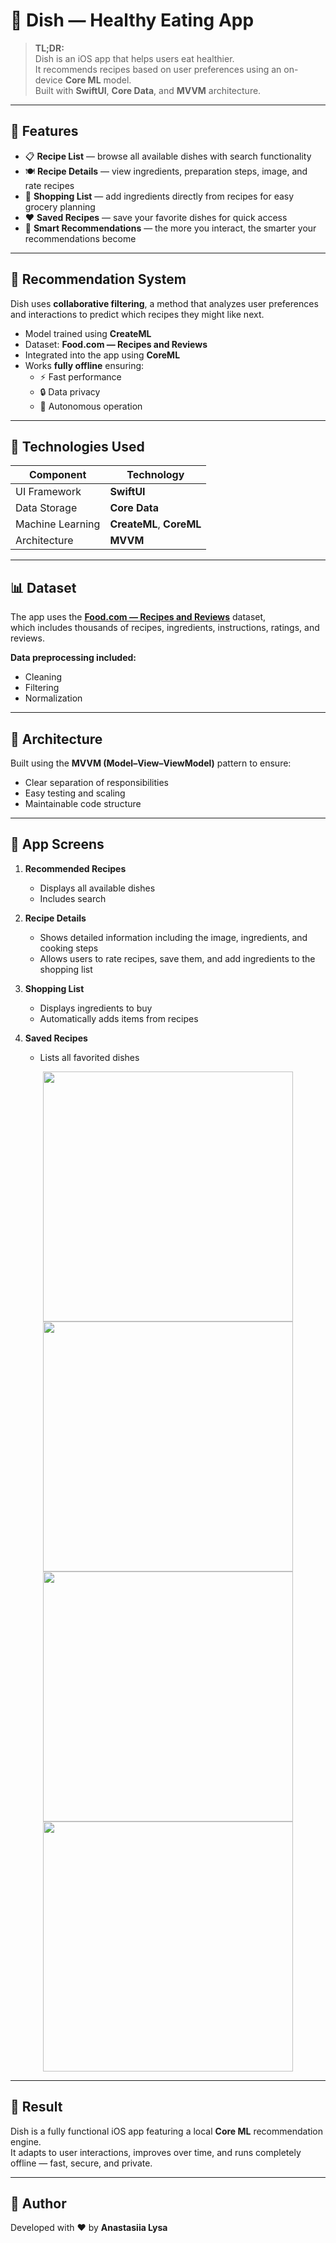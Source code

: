 # 🥗 Dish — Healthy Eating App

> **TL;DR:**  
> Dish is an iOS app that helps users eat healthier.  
> It recommends recipes based on user preferences using an on-device **Core ML** model.  
> Built with **SwiftUI**, **Core Data**, and **MVVM** architecture.

---

## 🚀 Features

- 📋 **Recipe List** — browse all available dishes with search functionality  
- 🍽️ **Recipe Details** — view ingredients, preparation steps, image, and rate recipes  
- 🛒 **Shopping List** — add ingredients directly from recipes for easy grocery planning  
- ❤️ **Saved Recipes** — save your favorite dishes for quick access  
- 🤖 **Smart Recommendations** — the more you interact, the smarter your recommendations become  

---

## 🧠 Recommendation System

Dish uses **collaborative filtering**, a method that analyzes user preferences and interactions to predict which recipes they might like next.  

- Model trained using **CreateML**  
- Dataset: **Food.com — Recipes and Reviews**  
- Integrated into the app using **CoreML**  
- Works **fully offline** ensuring:
  - ⚡ Fast performance  
  - 🔒 Data privacy  
  - 📱 Autonomous operation  

---

## 🧰 Technologies Used

| Component | Technology |
|------------|-------------|
| UI Framework | **SwiftUI** |
| Data Storage | **Core Data** |
| Machine Learning | **CreateML**, **CoreML** |
| Architecture | **MVVM** |

---

## 📊 Dataset

The app uses the [**Food.com — Recipes and Reviews**](https://www.kaggle.com/datasets/shuyangli94/food-com-recipes-and-user-interactions) dataset,  
which includes thousands of recipes, ingredients, instructions, ratings, and reviews.  

**Data preprocessing included:**
- Cleaning  
- Filtering  
- Normalization  

---

## 🧩 Architecture

Built using the **MVVM (Model–View–ViewModel)** pattern to ensure:
- Clear separation of responsibilities  
- Easy testing and scaling  
- Maintainable code structure  

---

## 📱 App Screens

1. **Recommended Recipes**  
   - Displays all available dishes  
   - Includes search  

2. **Recipe Details**  
   - Shows detailed information including the image, ingredients, and cooking steps  
   - Allows users to rate recipes, save them, and add ingredients to the shopping list

3. **Shopping List**  
   - Displays ingredients to buy  
   - Automatically adds items from recipes  

4. **Saved Recipes**  
   - Lists all favorited dishes  

<p align="center">
  <img src="https://github.com/user-attachments/assets/4568399c-3aaa-44db-b4af-af37cf22c3f6" height=400" />
  <img src="https://github.com/user-attachments/assets/ed28f7ba-34d2-46f2-8e11-56e4417aaaa8" height="400" />
  <img src="https://github.com/user-attachments/assets/6d3c7021-74fa-401c-95e0-cdfbe4900017" height="400" />
  <img src="https://github.com/user-attachments/assets/29273165-51c3-4d14-b853-2a2f6c1a00a4" height="400"/>
</p>

---

## 🌿 Result

Dish is a fully functional iOS app featuring a local **Core ML** recommendation engine.  
It adapts to user interactions, improves over time, and runs completely offline — fast, secure, and private.

---

## 🙌 Author

Developed with ❤️ by **Anastasiia Lysa**  
